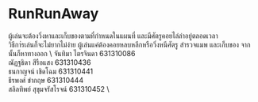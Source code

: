 # RunRunAway

ผู้เล่นจะต้องวิ่งหาและเก็บของตามที่กำหนดในแผนที่ และมีศัตรูคอยไล่ล่าอยู่ตลอดเวลา\
วิธีกา่รเล่นก็จะไม่ยากไม่ง่าย ผู้เล่นแค่ต้องคอยหลบหลีกหรือวิ่งหนีศัตรู สำรวจแมพ และเก็บของ จากนั้นก็หาทางออก 
\\
จันทิมา ไตรจินดา 631310086 \
ณัฏฐธิดา สีรือแสง 631310436 \
ธนกาญจน์ เชิดโฉม 631310441 \
ธีรพงศ์ ขำกฤษ 631310444 \
สลิลทิพย์ สุขุมจรัสโรจน์ 631310452 \

  
